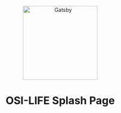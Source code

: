 <p align="center">
  <a href="https://www.osi-splash.netlify.com">
    <img alt="Gatsby" src="https://www.noisytrumpet.com/wp-content/uploads/2021/01/osi.png" width="200" />
  </a>
</p>
<h1 align="center">
  OSI-LIFE Splash Page
</h1>